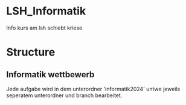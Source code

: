 # LSH_Informatik
Info kurs am lsh schiebt kriese

# Structure
## Informatik wettbewerb
Jede aufgabe wird in dem unterordner 'informatik2024' untwe jeweils seperatem unterordner und branch bearbeitet. 
